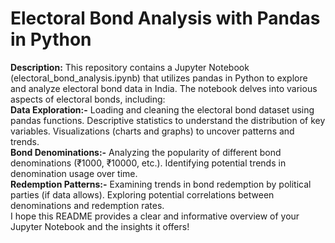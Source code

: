 # Electoral Bond Analysis with Pandas in Python
**Description:** This repository contains a Jupyter Notebook (electoral_bond_analysis.ipynb) that utilizes pandas in Python to explore and analyze electoral bond data in India. The notebook delves into various aspects of electoral bonds, including:
<br>
**Data Exploration:-**
Loading and cleaning the electoral bond dataset using pandas functions.
Descriptive statistics to understand the distribution of key variables.
Visualizations (charts and graphs) to uncover patterns and trends.
<br>
**Bond Denominations:-**
Analyzing the popularity of different bond denominations (₹1000, ₹10000, etc.).
Identifying potential trends in denomination usage over time.
<br>
**Redemption Patterns:-**
Examining trends in bond redemption by political parties (if data allows).
Exploring potential correlations between denominations and redemption rates.
<br>
I hope this README provides a clear and informative overview of your Jupyter Notebook and the insights it offers!
